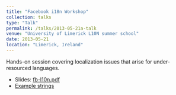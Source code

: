 ```yaml
---
title: "Facebook i18n Workshop"
collection: talks
type: "Talk"
permalink: /talks/2013-05-21a-talk
venue: "University of Limerick L10N summer school"
date: 2013-05-21
location: "Limerick, Ireland"
---
```


Hands-on session covering localization issues that arise for under-resourced languages.

* Slides: [fb-l10n.pdf](/files/fb-l10n.pdf)
* [Example strings](/files/fb-l10n.html)
